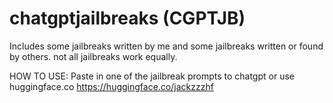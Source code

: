 # chatgptjailbreaks (CGPTJB)
Includes some jailbreaks written by me and some jailbreaks written or found by others. not all jailbreaks work equally.

HOW TO USE:
Paste in one of the jailbreak prompts to chatgpt or use huggingface.co https://huggingface.co/jackzzzhf
